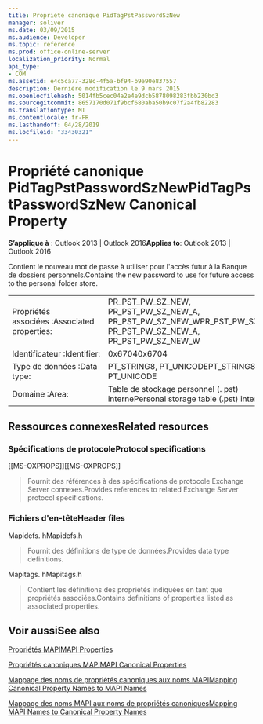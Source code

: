 ```yaml
---
title: Propriété canonique PidTagPstPasswordSzNew
manager: soliver
ms.date: 03/09/2015
ms.audience: Developer
ms.topic: reference
ms.prod: office-online-server
localization_priority: Normal
api_type:
- COM
ms.assetid: e4c5ca77-328c-4f5a-bf94-b9e90e837557
description: Dernière modification le 9 mars 2015
ms.openlocfilehash: 5014fb5cec04a2e4e9dcb5878098283fbb230bd3
ms.sourcegitcommit: 8657170d071f9bcf680aba50b9c07f2a4fb82283
ms.translationtype: MT
ms.contentlocale: fr-FR
ms.lasthandoff: 04/28/2019
ms.locfileid: "33430321"
---
```

# <a name="pidtagpstpasswordsznew-canonical-property"></a><span data-ttu-id="96273-103">Propriété canonique PidTagPstPasswordSzNew</span><span class="sxs-lookup"><span data-stu-id="96273-103">PidTagPstPasswordSzNew Canonical Property</span></span>

  
  
<span data-ttu-id="96273-104">**S’applique à** : Outlook 2013 | Outlook 2016</span><span class="sxs-lookup"><span data-stu-id="96273-104">**Applies to**: Outlook 2013 | Outlook 2016</span></span> 
  
<span data-ttu-id="96273-105">Contient le nouveau mot de passe à utiliser pour l'accès futur à la Banque de dossiers personnels.</span><span class="sxs-lookup"><span data-stu-id="96273-105">Contains the new password to use for future access to the personal folder store.</span></span>
  
|||
|:-----|:-----|
|<span data-ttu-id="96273-106">Propriétés associées :</span><span class="sxs-lookup"><span data-stu-id="96273-106">Associated properties:</span></span>  <br/> |<span data-ttu-id="96273-107">PR_PST_PW_SZ_NEW, PR_PST_PW_SZ_NEW_A, PR_PST_PW_SZ_NEW_W</span><span class="sxs-lookup"><span data-stu-id="96273-107">PR_PST_PW_SZ_NEW, PR_PST_PW_SZ_NEW_A, PR_PST_PW_SZ_NEW_W</span></span>  <br/> |
|<span data-ttu-id="96273-108">Identificateur :</span><span class="sxs-lookup"><span data-stu-id="96273-108">Identifier:</span></span>  <br/> |<span data-ttu-id="96273-109">0x6704</span><span class="sxs-lookup"><span data-stu-id="96273-109">0x6704</span></span>  <br/> |
|<span data-ttu-id="96273-110">Type de données :</span><span class="sxs-lookup"><span data-stu-id="96273-110">Data type:</span></span>  <br/> |<span data-ttu-id="96273-111">PT_STRING8, PT_UNICODE</span><span class="sxs-lookup"><span data-stu-id="96273-111">PT_STRING8, PT_UNICODE</span></span>  <br/> |
|<span data-ttu-id="96273-112">Domaine :</span><span class="sxs-lookup"><span data-stu-id="96273-112">Area:</span></span>  <br/> |<span data-ttu-id="96273-113">Table de stockage personnel (. pst) interne</span><span class="sxs-lookup"><span data-stu-id="96273-113">Personal storage table (.pst) internal</span></span>  <br/> |
   
## <a name="related-resources"></a><span data-ttu-id="96273-114">Ressources connexes</span><span class="sxs-lookup"><span data-stu-id="96273-114">Related resources</span></span>

### <a name="protocol-specifications"></a><span data-ttu-id="96273-115">Spécifications de protocole</span><span class="sxs-lookup"><span data-stu-id="96273-115">Protocol specifications</span></span>

<span data-ttu-id="96273-116">[[MS-OXPROPS]]</span><span class="sxs-lookup"><span data-stu-id="96273-116">[[MS-OXPROPS]]</span></span> 
  
> <span data-ttu-id="96273-117">Fournit des références à des spécifications de protocole Exchange Server connexes.</span><span class="sxs-lookup"><span data-stu-id="96273-117">Provides references to related Exchange Server protocol specifications.</span></span>
    
### <a name="header-files"></a><span data-ttu-id="96273-118">Fichiers d'en-tête</span><span class="sxs-lookup"><span data-stu-id="96273-118">Header files</span></span>

<span data-ttu-id="96273-119">Mapidefs. h</span><span class="sxs-lookup"><span data-stu-id="96273-119">Mapidefs.h</span></span>
  
> <span data-ttu-id="96273-120">Fournit des définitions de type de données.</span><span class="sxs-lookup"><span data-stu-id="96273-120">Provides data type definitions.</span></span>
    
<span data-ttu-id="96273-121">Mapitags. h</span><span class="sxs-lookup"><span data-stu-id="96273-121">Mapitags.h</span></span>
  
> <span data-ttu-id="96273-122">Contient les définitions des propriétés indiquées en tant que propriétés associées.</span><span class="sxs-lookup"><span data-stu-id="96273-122">Contains definitions of properties listed as associated properties.</span></span>
    
## <a name="see-also"></a><span data-ttu-id="96273-123">Voir aussi</span><span class="sxs-lookup"><span data-stu-id="96273-123">See also</span></span>



[<span data-ttu-id="96273-124">Propriétés MAPI</span><span class="sxs-lookup"><span data-stu-id="96273-124">MAPI Properties</span></span>](mapi-properties.md)
  
[<span data-ttu-id="96273-125">Propriétés canoniques MAPI</span><span class="sxs-lookup"><span data-stu-id="96273-125">MAPI Canonical Properties</span></span>](mapi-canonical-properties.md)
  
[<span data-ttu-id="96273-126">Mappage des noms de propriétés canoniques aux noms MAPI</span><span class="sxs-lookup"><span data-stu-id="96273-126">Mapping Canonical Property Names to MAPI Names</span></span>](mapping-canonical-property-names-to-mapi-names.md)
  
[<span data-ttu-id="96273-127">Mappage des noms MAPI aux noms de propriétés canoniques</span><span class="sxs-lookup"><span data-stu-id="96273-127">Mapping MAPI Names to Canonical Property Names</span></span>](mapping-mapi-names-to-canonical-property-names.md)

